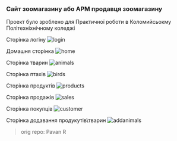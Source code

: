 ### Сайт зоомагазину або АРМ продавця зоомагазину
Проект було зроблено для Практичної роботи в Коломийсьокму Політехніхнічному коледжі

Сторінка логіну
![login](https://github.com/user-attachments/assets/210ea55c-30f0-45ba-9949-592af10dfbfb)

Домашня сторінка
![home](https://github.com/user-attachments/assets/7b93ce3a-23b2-45c5-84f0-77ecd9464ea6)

Сторінка тварин
![animals](https://github.com/user-attachments/assets/43071813-9d58-4b52-90bc-2188012ba914)

Сторінка птахів
![birds](https://github.com/user-attachments/assets/b22276c1-b146-433f-bb78-b692d9cc72f0)

Сторінка продуктів
![products](https://github.com/user-attachments/assets/e8897557-5c65-4620-b736-b08a31a0010a)

Сторінка продажів
![sales](https://github.com/user-attachments/assets/2286c3cd-709e-4ffc-80e7-b0b67a1e264c)

Сторінка покупців
![customer](https://github.com/user-attachments/assets/78a54c6f-2fc9-48c3-8040-bd86842ebb60)

Сторінка додавання продукутів\тварин
![addanimals](https://github.com/user-attachments/assets/72e0acce-2ac6-475c-980b-2cd7dade829e)
> orig repo: Pavan R







